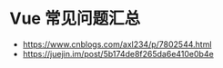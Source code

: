 
# Vue 常见问题汇总

- https://www.cnblogs.com/axl234/p/7802544.html
- https://juejin.im/post/5b174de8f265da6e410e0b4e
